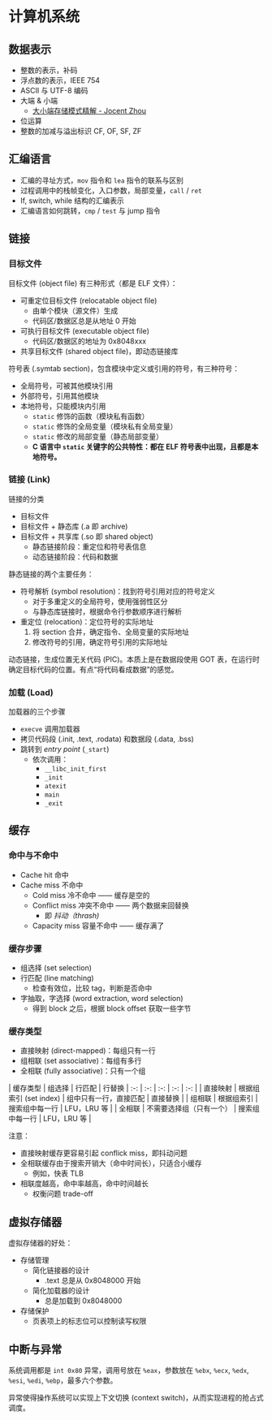 # 计算机系统

## 数据表示

+ 整数的表示，补码
+ 浮点数的表示，IEEE 754
+ ASCII 与 UTF-8 编码
+ 大端 & 小端
  + [大小端存储模式精解 - Jocent Zhou](https://jocent.me/2017/07/25/big-little-endian.html)
+ 位运算
+ 整数的加减与溢出标识 CF, OF, SF, ZF

## 汇编语言

+ 汇编的寻址方式，`mov` 指令和 `lea` 指令的联系与区别
+ 过程调用中的栈帧变化，入口参数，局部变量，`call` / `ret`
+ If, switch, while 结构的汇编表示
+ 汇编语言如何跳转，`cmp` / `test` 与 jump 指令

## 链接

### 目标文件

目标文件 (object file) 有三种形式（都是 ELF 文件）：

+ 可重定位目标文件 (relocatable object file)
  + 由单个模块（源文件）生成
  + 代码区/数据区总是从地址 0 开始
+ 可执行目标文件 (executable object file)
  + 代码区/数据区的地址为 0x8048xxx
+ 共享目标文件 (shared object file)，即动态链接库

符号表 (.symtab section)，包含模块中定义或引用的符号，有三种符号：

+ 全局符号，可被其他模块引用
+ 外部符号，引用其他模块
+ 本地符号，只能模块内引用
  + `static` 修饰的函数（模块私有函数）
  + `static` 修饰的全局变量（模块私有全局变量）
  + `static` 修改的局部变量（静态局部变量）
  + **C 语言中 `static` 关键字的公共特性：都在 ELF 符号表中出现，且都是本地符号。**

### 链接 (Link)

链接的分类

+ 目标文件
+ 目标文件 + 静态库 (.a 即 archive)
+ 目标文件 + 共享库 (.so 即 shared object)
  + 静态链接阶段：重定位和符号表信息
  + 动态链接阶段：代码和数据

静态链接的两个主要任务：

+ 符号解析 (symbol resolution)：找到符号引用对应的符号定义
  + 对于多重定义的全局符号，使用强弱性区分
  + 与静态库链接时，根据命令行参数顺序进行解析
+ 重定位 (relocation)：定位符号的实际地址
  1. 将 section 合并，确定指令、全局变量的实际地址
  1. 修改符号的引用，确定符号引用的实际地址

动态链接，生成位置无关代码 (PIC)。本质上是在数据段使用 GOT 表，在运行时确定目标代码的位置。有点“将代码看成数据”的感觉。

### 加载 (Load)

加载器的三个步骤

+ `execve` 调用加载器
+ 拷贝代码段 (.init, .text, .rodata) 和数据段 (.data, .bss)
+ 跳转到 _entry point_ (`_start`)
  + 依次调用：
    + `__libc_init_first`
    + `_init`
    + `atexit`
    + `main`
    + `_exit`

## 缓存

### 命中与不命中

+ Cache hit 命中
+ Cache miss 不命中
  + Cold miss 冷不命中 —— 缓存是空的
  + Conflict miss 冲突不命中 —— 两个数据来回替换
    + 即 _抖动（thrash)_
  + Capacity miss 容量不命中 —— 缓存满了

### 缓存步骤

+ 组选择 (set selection)
+ 行匹配 (line matching)
  + 检查有效位，比较 tag，判断是否命中
+ 字抽取，字选择 (word extraction, word selection)
  + 得到 block 之后，根据 block offset 获取一些字节

### 缓存类型

+ 直接映射 (direct-mapped)：每组只有一行
+ 组相联 (set associative)：每组有多行
+ 全相联 (fully associative)：只有一个组

| 缓存类型 | 组选择 | 行匹配 | 行替换
| :-: | :-: | :-: | :-: | :-: |
| 直接映射 | 根据组索引 (set index) | 组中只有一行，直接匹配 | 直接替换 |
| 组相联 | 根据组索引 | 搜索组中每一行 | LFU，LRU 等 |
| 全相联 | 不需要选择组（只有一个） | 搜索组中每一行 | LFU，LRU 等 |

注意：

+ 直接映射缓存更容易引起 conflick miss，即抖动问题
+ 全相联缓存由于搜索开销大（命中时间长），只适合小缓存
  + 例如，快表 TLB
+ 相联度越高，命中率越高，命中时间越长
  + 权衡问题 trade-off

## 虚拟存储器

虚拟存储器的好处：

+ 存储管理
  + 简化链接器的设计
    + .text 总是从 0x8048000 开始
  + 简化加载器的设计
    + 总是加载到 0x8048000
+ 存储保护
  + 页表项上的标志位可以控制读写权限

## 中断与异常

系统调用都是 `int 0x80` 异常，调用号放在 `%eax`，参数放在 `%ebx`, `%ecx`, `%edx`, `%esi`, `%edi`, `%ebp`，最多六个参数。

异常使得操作系统可以实现上下文切换 (context switch)，从而实现进程的抢占式调度。